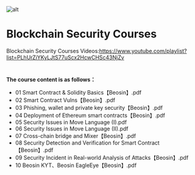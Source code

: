 ![alt](https://github.com/BeosinBlockchainSecurity/test/blob/main/Black.png)
# Blockchain Security Courses
Blockchain Security Courses Videos:https://www.youtube.com/playlist?list=PLhUrZiYKyLJtS77uScx2HcwCHSc43NjZv
#
**The course content is as follows：**
- 01 Smart Contract & Solidity Basics【Beosin】.pdf
- 02 Smart Contract Vulns【Beosin】.pdf
- 03 Phishing, wallet and private key security【Beosin】.pdf
- 04 Deployment of Ethereum smart contracts【Beosin】.pdf
- 05 Security Issues in Move Language (I).pdf
- 06 Security Issues in Move Language (II).pdf
- 07 Cross-chain bridge and Mixer【Beosin】.pdf
- 08 Security Detection and Verification for Smart Contract 【Beosin】.pdf
- 09 Security Incident in Real-world Analysis of Attacks【Beosin】.pdf
- 10 Beosin KYT、Beosin EagleEye【Beosin】.pdf
